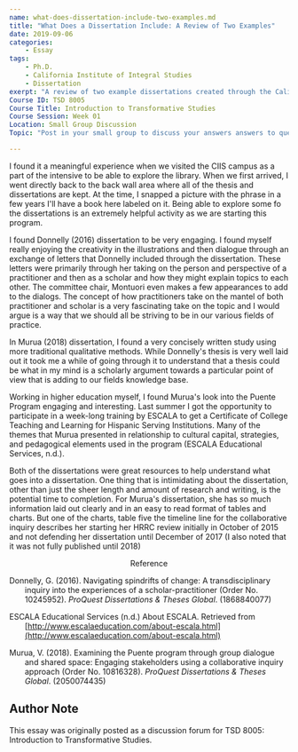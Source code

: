 ```yaml
---
name: what-does-dissertation-include-two-examples.md
title: "What Does a Dissertation Include: A Review of Two Examples"
date: 2019-09-06
categories:
    - Essay
tags:
    - Ph.D.
    - California Institute of Integral Studies
    - Dissertation
exerpt: "A review of two example dissertations created through the California Institute of Integral Studies"
Course ID: TSD 8005  
Course Title: Introduction to Transformative Studies  
Course Session: Week 01  
Location: Small Group Discussion  
Topic: "Post in your small group to discuss your answers answers to questions in Handout. Identify and review at least 2 dissertations and report to small group."

---
```


I found it a meaningful experience when we visited the CIIS campus as a part of the intensive to be able to explore the library. When we first arrived, I went directly back to the back wall area where all of the thesis and dissertations are kept. At the time, I snapped a picture with the phrase in a few years I'll have a book here labeled on it. Being able to explore some fo the dissertations is an extremely helpful activity as we are starting this program.

I found Donnelly (2016) dissertation to be very engaging. I found myself really enjoying the creativity in the illustrations and then dialogue through an exchange of letters that Donnelly included through the dissertation. These letters were primarily through her taking on the person and perspective of a practitioner and then as a scholar and how they might explain topics to each other. The committee chair, Montuori even makes a few appearances to add to the dialogs. The concept of how practitioners take on the mantel of both practitioner and scholar is a very fascinating take on the topic and I would argue is a way that we should all be striving to be in our various fields of practice.

In Murua (2018) dissertation, I found a very concisely written study using more traditional qualitative methods. While Donnelly's thesis is very well laid out it took me a while of going through it to understand that a thesis could be what in my mind is a scholarly argument towards a particular point of view that is adding to our fields knowledge base.

Working in higher education myself, I found Murua's look into the Puente Program engaging and interesting. Last summer I got the opportunity to participate in a week-long training by ESCALA to get a Certificate of College Teaching and Learning for Hispanic Serving Institutions. Many of the themes that Murua presented in relationship to cultural capital, strategies, and pedagogical elements used in the program (ESCALA Educational Services, n.d.).

Both of the dissertations were great resources to help understand what goes into a dissertation. One thing that is intimidating about the dissertation, other than just the sheer length and amount of research and writing, is the potential time to completion. For Murua's dissertation, she has so much information laid out clearly and in an easy to read format of tables and charts. But one of the charts, table five the timeline line for the collaborative inquiry describes her starting her HRRC review initially in October of 2015 and not defending her dissertation until December of 2017 (I also noted that it was not fully published until 2018) 

<div style="text-align: center" markdown="1">
Reference
</div>

<div style="margin: 0 0 0 2em; text-indent: -2em;" markdown="1">

Donnelly, G. (2016). Navigating spindrifts of change: A transdisciplinary inquiry into the experiences of a scholar-practitioner (Order No. 10245952). _ProQuest Dissertations & Theses Global_. (1868840077)

ESCALA Educational Services (n.d.) About ESCALA. Retrieved from [http://www.escalaeducation.com/about-escala.html](http://www.escalaeducation.com/about-escala.html)

Murua, V. (2018). Examining the Puente program through group dialogue and shared space: Engaging stakeholders using a collaborative inquiry approach (Order No. 10816328). _ProQuest Dissertations & Theses Global_. (2050074435)

</div>

## Author Note
This essay was originally posted as a discussion forum for TSD 8005: Introduction to Transformative Studies. 
